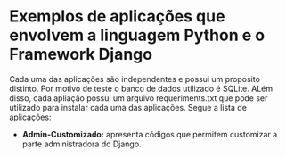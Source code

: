 # Exemplos de aplicações que envolvem a linguagem Python e o Framework Django

Cada uma das aplicações são independentes e possui um proposito distinto. Por motivo de teste o banco de dados utilizado é SQLite. ALém disso, cada apliação possui um arquivo requeriments.txt que pode ser utilizado para instalar cada uma das aplicações.
Segue a lista de aplicações:
* __Admin-Customizado:__ apresenta códigos que permitem customizar a parte administradora do Django. 

